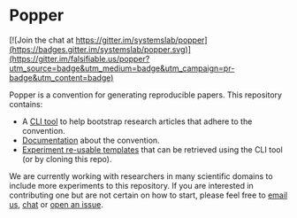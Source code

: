 # Popper

[![Join the chat at https://gitter.im/systemslab/popper](https://badges.gitter.im/systemslab/popper.svg)](https://gitter.im/falsifiable.us/popper?utm_source=badge&utm_medium=badge&utm_campaign=pr-badge&utm_content=badge)

Popper is a convention for generating reproducible papers. This 
repository contains:

  * A [CLI tool](popper/) to help bootstrap research articles that 
    adhere to the convention.
  * [Documentation](https://github.com/ivotron/popper/wiki/Getting-Started) 
    about the convention.
  * [Experiment re-usable templates](templates/) that can be retrieved using the
    CLI tool (or by cloning this repo).

We are currently working with researchers in many scientific domains
to include more experiments to this repository. If you are interested
in contributing one but are not certain on how to start, please feel
free to [email us](mailto:ivo@cs.ucsc.edu),
[chat](https://gitter.im/systemslab/popper) or [open an
issue](https://github.com/systemslab/popper/issues/new).
